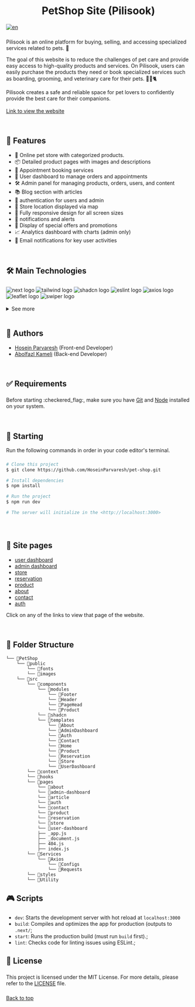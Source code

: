 <h1 align="center">PetShop Site (Pilisook)</h1>

[![en](https://img.shields.io/badge/language-farsi-blue.svg)](https://github.com/HoseinParvaresh/pet-shop/blob/main/README.fa.md)

###

<p align="left">Pilisook is an online platform for buying, selling, and accessing specialized services related to pets. 🐾

The goal of this website is to reduce the challenges of pet care and provide easy access to high-quality products and services. On Pilisook, users can easily purchase the products they need or book specialized services such as boarding, grooming, and veterinary care for their pets. 🐕‍🦺🐈

Pilisook creates a safe and reliable space for pet lovers to confidently provide the best care for their companions.<br><br>
<a href="https://pet-shop-five-sable.vercel.app/">Link to view the website</a></p>

<br clear="both">

## 🚀 Features

- 🛒 Online pet store with categorized products.
- 📦 Detailed product pages with images and descriptions
- 📅 Appointment booking services
- 👤 User dashboard to manage orders and appointments
- 🛠️ Admin panel for managing products, orders, users, and content
- 📚 Blog section with articles
- 🔐 authentication for users and admin
- 📍 Store location displayed via map
- 📱 Fully responsive design for all screen sizes
- 🔔 notifications and alerts
- 🎁 Display of special offers and promotions
- 📈 Analytics dashboard with charts (admin only)
- 📨 Email notifications for key user activities

<br clear="both">

<h2 align="left">🛠️ Main Technologies</h2>

###

<div align="left">
  <img src="https://img.shields.io/badge/Next.js-000000?style=for-the-badge&logo=Next.js&logoColor=FFFFFF" alt="next logo" />
  <img src="https://img.shields.io/badge/Tailwind%20CSS-222222?style=for-the-badge&logo=Tailwind+CSS&logoColor=06B6D4" alt="tailwind logo" />
  <img src="https://img.shields.io/badge/shadcn%2Fui-000000?style=for-the-badge&logo=shadcn%2Fui&logoColor=FFFFFF" alt="shadcn logo" />
  <img src="https://img.shields.io/badge/ESLint-4B32C3?style=for-the-badge&logo=ESLint&logoColor=FFFFFF" alt="eslint logo" />
  <img src="https://img.shields.io/badge/Axios-5A29E4?style=for-the-badge&logo=Axios&logoColor=FFFFFF" alt="axios logo" />
  <img src="https://img.shields.io/badge/Leaflet-199900?style=for-the-badge&logo=Leaflet&logoColor=FFFFFF" alt="leaflet logo" />
  <img src="https://img.shields.io/badge/Swiper-6332F6?style=for-the-badge&logo=Swiper&logoColor=FFFFFF" alt="swiper logo" />
</div>
<br clear="both">
<details>
  <summary>See more</summary>

  ###
  * [motion](https://motion.dev/)
  * [recharts](https://recharts.org/en-US)
  * [animate.css](https://animate.style/)
  * [aos](https://michalsnik.github.io/aos/)
  * [moment-jalaali](https://www.npmjs.com/package/moment-jalaali)
  * [react-hot-toast](https://react-hot-toast.com/)
  * [react-icons](https://react-icons.github.io/react-icons/)
  * [react-multi-date-picker](https://shahabyazdi.github.io/react-multi-date-picker/)
  * [react-scroll-parallax](https://www.npmjs.com/package/react-scroll-parallax)
  * [react-simple-typewriter](https://react-simple-typewriter.vercel.app/?path=/story/introduction--page)
  * [uuid](https://www.npmjs.com/package/uuid)
  
</details>
<br clear="both">

## 👥 Authors

- [Hosein Parvaresh](https://github.com/HoseinParvaresh) (Front-end Developer)
- [Abolfazl Kameli](https://github.com/AbolfazlKameli/PetShop) (Back-end Developer)

<br clear="both">
  
<h2 align="left">✅ Requirements</h2>

###

<p align="left">Before starting :checkered_flag:, make sure you have <a href="https://git-scm.com">Git</a> and <a href="https://nodejs.org/en/">Node</a> installed on your system.</p>

<br clear="both">

###

<h2 align="left">🏁 Starting</h2>

<p>Run the following commands in order in your code editor's terminal.</p>

###
```bash
# Clone this project
$ git clone https://github.com/HoseinParvaresh/pet-shop.git

# Install dependencies
$ npm install

# Run the project
$ npm run dev

# The server will initialize in the <http://localhost:3000>
```
###
<br clear="both">

## 📃 Site pages

- [user dashboard](https://pet-shop-five-sable.vercel.app/user-dashboard)
- [admin dashboard](https://pet-shop-five-sable.vercel.app/admin-dashboard) 
- [store](https://pet-shop-five-sable.vercel.app/store)
- [reservation](https://pet-shop-five-sable.vercel.app/reservation)
- [product](https://pet-shop-five-sable.vercel.app/product/2)
- [about](https://pet-shop-five-sable.vercel.app/about)
- [contact](https://pet-shop-five-sable.vercel.app/contact)
- [auth](https://pet-shop-five-sable.vercel.app/auth)

Click on any of the links to view that page of the website.

<br clear="both">

<h2 align="left">📁 Folder Structure </h2>

```
└── 📁PetShop
    └── 📁public
        └── 📁fonts
        └── 📁images
    └── 📁src
        └── 📁components
            └── 📁modules
                └── 📁Footer
                └── 📁Header
                └── 📁PageHead
                └── 📁Product
            └── 📁shadcn
            └── 📁templates
                └── 📁About
                └── 📁AdminDashboard
                └── 📁Auth
                └── 📁Contact
                └── 📁Home
                └── 📁Product
                └── 📁Reservation
                └── 📁Store
                └── 📁UserDashboard
        └── 📁context
        └── 📁hooks
        └── 📁pages
            └── 📁about
            └── 📁admin-dashboard
            └── 📁article
            └── 📁auth
            └── 📁contact
            └── 📁product
            └── 📁reservation
            └── 📁store
            └── 📁user-dashboard
            ├── _app.js
            ├── _document.js
            ├── 404.js
            ├── index.js
        └── 📁Services
            └── 📁Axios
                └── 📁Configs
                └── 📁Requests
        └── 📁styles
        └── 📁Utility
```

<h2 align="left">🎮 Scripts</h2>

###
  - `dev`: Starts the development server with hot reload at `localhost:3000`
  - `build`: Compiles and optimizes the app for production (outputs to `.next/`;
  - `start`: Runs the production build (must run `build` first).;
  - `lint`: Checks code for linting issues using ESLint.;

###

<h2 align="left">📝 License</h2>

###

<p align="left">This project is licensed under the MIT License. For more details, please refer to the <a href="https://github.com/maurodesouza/profile-readme-generator/blob/main/LICENSE.md">LICENSE</a> file.</p>

###
<a href="#top">Back to top</a>
###
